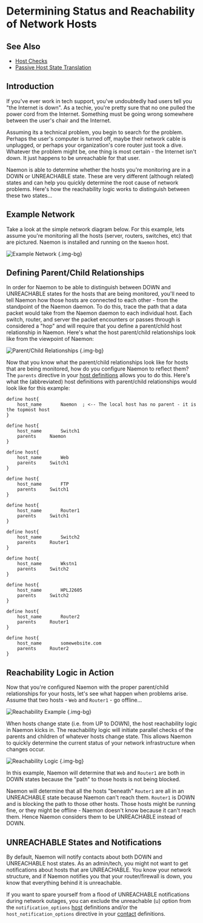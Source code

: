 # Determining Status and Reachability of Network Hosts

## See Also
- [Host Checks](hostchecks)
- [Passive Host State Translation](passivestatetranslation)

## Introduction

If you've ever work in tech support, you've undoubtedly had users tell you "the Internet is down".  As a techie, you're pretty sure that no one pulled the power cord from the Internet.  Something must be going wrong somewhere between the user's chair and the Internet.

Assuming its a technical problem, you begin to search for the problem.  Perhaps the user's computer is turned off, maybe their network cable is unplugged, or perhaps your organization's core router just took a dive.  Whatever the problem might be, one thing is most certain - the Internet isn't down.  It just happens to be unreachable for that user.

Naemon is able to determine whether the hosts you're monitoring are in a DOWN or UNREACHABLE state.  These are very different (although related) states and can help you quickly determine the root cause of network problems.  Here's how the reachability logic works to distinguish between these two states...

## Example Network

Take a look at the simple network diagram below.  For this example, lets assume you're monitoring all the hosts (server, routers, switches, etc) that are pictured.  Naemon is installed and running on the `Naemon` host.

![Example Network](/images/usersguide/svg/reachability1.svg) {.img-bg}

## Defining Parent/Child Relationships

In order for Naemon to be able to distinguish between DOWN and UNREACHABLE states for the hosts that are being monitored, you'll need to tell Naemon how those hosts are connected to each other - from the standpoint of the Naemon daemon.  To do this, trace the path that a data packet would take from the Naemon daemon to each individual host.  Each switch, router, and server the packet encounters or passes through is considered a "hop" and will require that you define a parent/child host relationship in Naemon.  Here's what the host parent/child relationships look like from the viewpoint of Naemon:

![Parent/Child Relationships](/images/usersguide/svg/reachability2.svg) {.img-bg}

Now that you know what the parent/child relationships look like for hosts that are being monitored, how do you configure Naemon to reflect them?  The `parents` directive in your <a href="objectdefinitions.html#host">host definitions</a> allows you to do this.  Here's what the (abbreviated) host definitions with parent/child relationships would look like for this example:

```
define host{
    host_name       Naemon  ; <-- The local host has no parent - it is the topmost host
}

define host{
    host_name       Switch1
    parents     Naemon
}

define host{
    host_name       Web
    parents     Switch1
}

define host{
    host_name       FTP
    parents     Switch1
}

define host{
    host_name       Router1
    parents     Switch1
}

define host{
    host_name       Switch2
    parents     Router1
}

define host{
    host_name       Wkstn1
    parents     Switch2
}

define host{
    host_name       HPLJ2605
    parents     Switch2
}

define host{
    host_name       Router2
    parents     Router1
}

define host{
    host_name       somewebsite.com
    parents     Router2
}
```

## Reachability Logic in Action

Now that you're configured Naemon with the proper parent/child relationships for your hosts, let's see what happen when problems arise.  Assume that two hosts - `Web` and `Router1` - go offline...

![Reachability Example](/images/usersguide/svg/reachability3.svg) {.img-bg}

When hosts change state (i.e. from UP to DOWN), the host reachability logic in Naemon kicks in.  The reachability logic will initiate parallel checks of the parents and children of whatever hosts change state.  This allows Naemon to quickly determine the current status of your network infrastructure when changes occur.

![Reachability Logic](/images/usersguide/svg/reachability4.svg) {.img-bg}

In this example, Naemon will determine that `Web` and `Router1` are both in DOWN states because the "path" to those hosts is not being blocked.

Naemon will determine that all the hosts "beneath" `Router1` are all in an UNREACHABLE state because Naemon can't reach them.  `Router1` is DOWN and is blocking the path to those other hosts.  Those hosts might be running fine, or they might be offline - Naemon doesn't know because it can't reach them.  Hence Naemon considers them to be UNREACHABLE instead of DOWN.

## UNREACHABLE States and Notifications

By default, Naemon will notify contacts about both DOWN and UNREACHABLE host states.  As an admin/tech, you might not want to get notifications about hosts that are UNREACHABLE.  You know your network structure, and if Naemon notifies you that your router/firewall is down, you know that everything behind it is unreachable.

If you want to spare yourself from a flood of UNREACHABLE notifications during network outages, you can exclude the unreachable (u) option from the `notification_options` [host](objectdefinitions#host) definitions and/or the `host_notification_options` directive in your [contact](objectdefinitions#contact) definitions.
